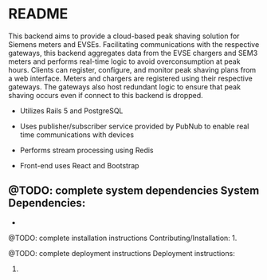 # README

This backend aims to provide a cloud-based peak shaving solution for Siemens meters and EVSEs.
Facilitating communications with the respective gateways, this backend aggregates
data from the EVSE chargers and SEM3 meters and performs real-time logic to avoid overconsumption
at peak hours. Clients can register, configure, and monitor peak shaving plans from a web interface.
Meters and chargers are registered using their respective gateways. The gateways also host redundant
logic to ensure that peak shaving occurs even if connect to this backend is dropped.

* Utilizes Rails 5 and PostgreSQL

* Uses publisher/subscriber service provided by PubNub to enable real time communications with devices

* Performs stream processing using Redis

* Front-end uses React and Bootstrap

@TODO: complete system dependencies
System Dependencies:
  -
  -

@TODO: complete installation instructions
Contributing/Installation:
  1.



@TODO: complete deployment instructions
Deployment instructions:

  1.
